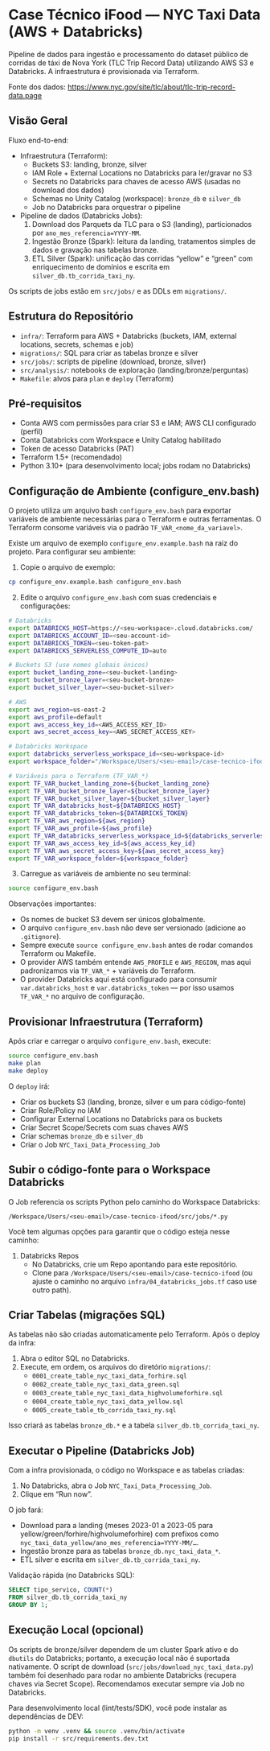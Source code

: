 # Case Técnico iFood — NYC Taxi Data (AWS + Databricks)

Pipeline de dados para ingestão e processamento do dataset público de corridas de táxi de Nova York (TLC Trip Record Data) utilizando AWS S3 e Databricks. A infraestrutura é provisionada via Terraform.

Fonte dos dados: https://www.nyc.gov/site/tlc/about/tlc-trip-record-data.page

## Visão Geral

Fluxo end-to-end:

- Infraestrutura (Terraform):
	- Buckets S3: landing, bronze, silver
	- IAM Role + External Locations no Databricks para ler/gravar no S3
	- Secrets no Databricks para chaves de acesso AWS (usadas no download dos dados)
	- Schemas no Unity Catalog (workspace): `bronze_db` e `silver_db`
	- Job no Databricks para orquestrar o pipeline
- Pipeline de dados (Databricks Jobs):
	1) Download dos Parquets da TLC para o S3 (landing), particionados por `ano_mes_referencia=YYYY-MM`.
	2) Ingestão Bronze (Spark): leitura da landing, tratamentos simples de dados e gravação nas tabelas bronze.
	3) ETL Silver (Spark): unificação das corridas “yellow” e “green” com enriquecimento de domínios e escrita em `silver_db.tb_corrida_taxi_ny`.

Os scripts de jobs estão em `src/jobs/` e as DDLs em `migrations/`.

## Estrutura do Repositório

- `infra/`: Terraform para AWS + Databricks (buckets, IAM, external locations, secrets, schemas e job)
- `migrations/`: SQL para criar as tabelas bronze e silver
- `src/jobs/`: scripts de pipeline (download, bronze, silver)
- `src/analysis/`: notebooks de exploração (landing/bronze/perguntas)
- `Makefile`: alvos para `plan` e `deploy` (Terraform)

## Pré-requisitos

- Conta AWS com permissões para criar S3 e IAM; AWS CLI configurado (perfil)
- Conta Databricks com Workspace e Unity Catalog habilitado
- Token de acesso Databricks (PAT)
- Terraform 1.5+ (recomendado)
- Python 3.10+ (para desenvolvimento local; jobs rodam no Databricks)

## Configuração de Ambiente (configure_env.bash)

O projeto utiliza um arquivo bash `configure_env.bash` para exportar variáveis de ambiente necessárias para o Terraform e outras ferramentas. O Terraform consome variáveis via o padrão `TF_VAR_<nome_da_variavel>`.

Existe um arquivo de exemplo `configure_env.example.bash` na raiz do projeto. Para configurar seu ambiente:

1. Copie o arquivo de exemplo:
```bash
cp configure_env.example.bash configure_env.bash
```

2. Edite o arquivo `configure_env.bash` com suas credenciais e configurações:

```bash
# Databricks
export DATABRICKS_HOST=https://<seu-workspace>.cloud.databricks.com/
export DATABRICKS_ACCOUNT_ID=<seu-account-id>
export DATABRICKS_TOKEN=<seu-token-pat>
export DATABRICKS_SERVERLESS_COMPUTE_ID=auto

# Buckets S3 (use nomes globais únicos)
export bucket_landing_zone=<seu-bucket-landing>
export bucket_bronze_layer=<seu-bucket-bronze>
export bucket_silver_layer=<seu-bucket-silver>

# AWS
export aws_region=us-east-2
export aws_profile=default
export aws_access_key_id=<AWS_ACCESS_KEY_ID>
export aws_secret_access_key=<AWS_SECRET_ACCESS_KEY>

# Databricks Workspace
export databricks_serverless_workspace_id=<seu-workspace-id>
export workspace_folder="/Workspace/Users/<seu-email>/case-tecnico-ifood"

# Variáveis para o Terraform (TF_VAR_*)
export TF_VAR_bucket_landing_zone=${bucket_landing_zone}
export TF_VAR_bucket_bronze_layer=${bucket_bronze_layer}
export TF_VAR_bucket_silver_layer=${bucket_silver_layer}
export TF_VAR_databricks_host=${DATABRICKS_HOST}
export TF_VAR_databricks_token=${DATABRICKS_TOKEN}
export TF_VAR_aws_region=${aws_region}
export TF_VAR_aws_profile=${aws_profile}
export TF_VAR_databricks_serverless_workspace_id=${databricks_serverless_workspace_id}
export TF_VAR_aws_access_key_id=${aws_access_key_id}
export TF_VAR_aws_secret_access_key=${aws_secret_access_key}
export TF_VAR_workspace_folder=${workspace_folder}
```

3. Carregue as variáveis de ambiente no seu terminal:
```bash
source configure_env.bash
```

Observações importantes:

- Os nomes de bucket S3 devem ser únicos globalmente.
- O arquivo `configure_env.bash` não deve ser versionado (adicione ao `.gitignore`).
- Sempre execute `source configure_env.bash` antes de rodar comandos Terraform ou Makefile.
- O provider AWS também entende `AWS_PROFILE` e `AWS_REGION`, mas aqui padronizamos via `TF_VAR_*` + variáveis do Terraform.
- O provider Databricks aqui está configurado para consumir `var.databricks_host` e `var.databricks_token` — por isso usamos `TF_VAR_*` no arquivo de configuração.

## Provisionar Infraestrutura (Terraform)

Após criar e carregar o arquivo `configure_env.bash`, execute:

```bash
source configure_env.bash
make plan
make deploy
```

O `deploy` irá:

- Criar os buckets S3 (landing, bronze, silver e um para código-fonte)
- Criar Role/Policy no IAM
- Configurar External Locations no Databricks para os buckets
- Criar Secret Scope/Secrets com suas chaves AWS
- Criar schemas `bronze_db` e `silver_db`
- Criar o Job `NYC_Taxi_Data_Processing_Job`

## Subir o código-fonte para o Workspace Databricks

O Job referencia os scripts Python pelo caminho do Workspace Databricks:

```
/Workspace/Users/<seu-email>/case-tecnico-ifood/src/jobs/*.py
```

Você tem algumas opções para garantir que o código esteja nesse caminho:

1) Databricks Repos
	 - No Databricks, crie um Repo apontando para este repositório.
	 - Clone para `/Workspace/Users/<seu-email>/case-tecnico-ifood` (ou ajuste o caminho no arquivo `infra/04_databricks_jobs.tf` caso use outro path).


## Criar Tabelas (migrações SQL)

As tabelas não são criadas automaticamente pelo Terraform. Após o deploy da infra:

1) Abra o editor SQL no Databricks.
2) Execute, em ordem, os arquivos do diretório `migrations/`:
	 - `0001_create_table_nyc_taxi_data_forhire.sql`
	 - `0002_create_table_nyc_taxi_data_green.sql`
	 - `0003_create_table_nyc_taxi_data_highvolumeforhire.sql`
	 - `0004_create_table_nyc_taxi_data_yellow.sql`
	 - `0005_create_table_tb_corrida_taxi_ny.sql`

Isso criará as tabelas `bronze_db.*` e a tabela `silver_db.tb_corrida_taxi_ny`.

## Executar o Pipeline (Databricks Job)

Com a infra provisionada, o código no Workspace e as tabelas criadas:

1) No Databricks, abra o Job `NYC_Taxi_Data_Processing_Job`.
2) Clique em “Run now”.

O job fará:

- Download para a landing (meses 2023-01 a 2023-05 para yellow/green/forhire/highvolumeforhire) com prefixos como `nyc_taxi_data_yellow/ano_mes_referencia=YYYY-MM/…`.
- Ingestão bronze para as tabelas `bronze_db.nyc_taxi_data_*`.
- ETL silver e escrita em `silver_db.tb_corrida_taxi_ny`.

Validação rápida (no Databricks SQL):

```sql
SELECT tipo_servico, COUNT(*)
FROM silver_db.tb_corrida_taxi_ny
GROUP BY 1;
```

## Execução Local (opcional)

Os scripts de bronze/silver dependem de um cluster Spark ativo e do `dbutils` do Databricks; portanto, a execução local não é suportada nativamente. O script de download (`src/jobs/download_nyc_taxi_data.py`) também foi desenhado para rodar no ambiente Databricks (recupera chaves via Secret Scope). Recomendamos executar sempre via Job no Databricks.

Para desenvolvimento local (lint/tests/SDK), você pode instalar as dependências de DEV:

```bash
python -m venv .venv && source .venv/bin/activate
pip install -r src/requirements.dev.txt
```